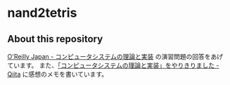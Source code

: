 # nand2tetris
## About this repository
[O'Reilly Japan - コンピュータシステムの理論と実装](https://www.oreilly.co.jp/books/9784873117126/) の演習問題の回答をあげています。
また、[「コンピュータシステムの理論と実装」をやりきりました - Qiita](https://qiita.com/y-meguro/items/dc11c31cc2667aa20b3c) に感想のメモを書いています。